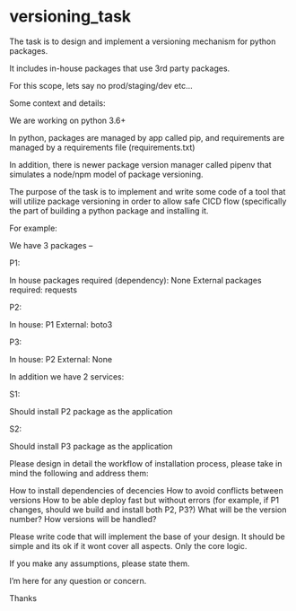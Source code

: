 # versioning_task


The task is to design and implement a versioning mechanism for python packages.

It includes in-house packages that use 3rd party packages.

For this scope, lets say no prod/staging/dev etc… 

 

Some context and details:

We are working on python 3.6+

In python, packages are managed by app called pip, and requirements are managed by a requirements file (requirements.txt)

In addition, there is newer package version manager called pipenv that simulates a node/npm model of package versioning.

 

The purpose of the task is to implement and write some code of a tool that will utilize package versioning in order to allow safe CICD flow (specifically the part of building a python package and installing it.

For example:

 

We have 3 packages –

P1:

In house packages required (dependency): None
External packages required: requests

P2:

In house: P1
External: boto3

P3: 

In house: P2
External: None
 

In addition we have 2 services:

S1:

Should install P2 package as the application


S2:

Should install P3 package as the application
 

 

Please design in detail the workflow of installation process, please take in mind the following and address them:

How to install dependencies of decencies 
How to avoid conflicts between versions
How to be able deploy fast but without errors (for example, if P1 changes, should we build and install both P2, P3?)
What will be the version number? 
How versions will be handled?
 

Please write code that will implement the base of your design. It should be simple and its ok if it wont cover all aspects. Only the core logic.

If you make any assumptions, please state them.

I’m here for any question or concern.

Thanks
